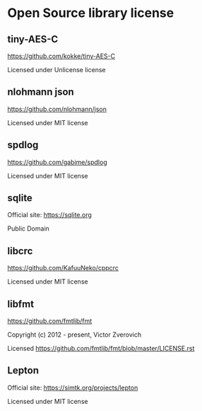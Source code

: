 # Open Source library license  
  
  
## tiny-AES-C  
https://github.com/kokke/tiny-AES-C  

Licensed under Unlicense license  
  
  
## nlohmann json    
https://github.com/nlohmann/json  
  
Licensed under MIT license  
  
  
## spdlog    
https://github.com/gabime/spdlog  
  
Licensed under MIT license  
  
  
## sqlite    
Official site: https://sqlite.org  
  
Public Domain  
  
  
## libcrc    
https://github.com/KafuuNeko/cppcrc 

  
Licensed under MIT license  

## libfmt  
https://github.com/fmtlib/fmt  
  
Copyright (c) 2012 - present, Victor Zverovich  
  
Licensed https://github.com/fmtlib/fmt/blob/master/LICENSE.rst  

## Lepton  
Official site: https://simtk.org/projects/lepton  
  
Licensed under MIT license  